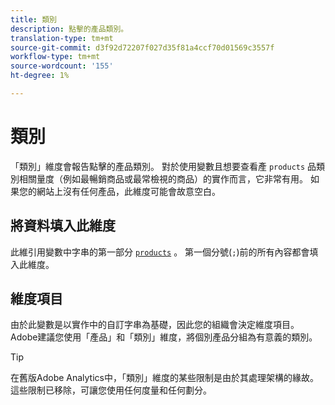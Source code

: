 ```yaml
---
title: 類別
description: 點擊的產品類別。
translation-type: tm+mt
source-git-commit: d3f92d72207f027d35f81a4ccf70d01569c3557f
workflow-type: tm+mt
source-wordcount: '155'
ht-degree: 1%

---
```



# 類別

「類別」維度會報告點擊的產品類別。 對於使用變數且想要查看產 `products` 品類別相關量度（例如最暢銷商品或最常檢視的商品）的實作而言，它非常有用。 如果您的網站上沒有任何產品，此維度可能會故意空白。

## 將資料填入此維度

此維引用變數中字串的第一部分 [`products`](/help/implement/vars/page-vars/products.md) 。 第一個分號(`;`)前的所有內容都會填入此維度。

## 維度項目

由於此變數是以實作中的自訂字串為基礎，因此您的組織會決定維度項目。 Adobe建議您使用「產品」和「類別」維度，將個別產品分組為有意義的類別。

>[!TIP]
>
>在舊版Adobe Analytics中，「類別」維度的某些限制是由於其處理架構的緣故。 這些限制已移除，可讓您使用任何度量和任何劃分。
